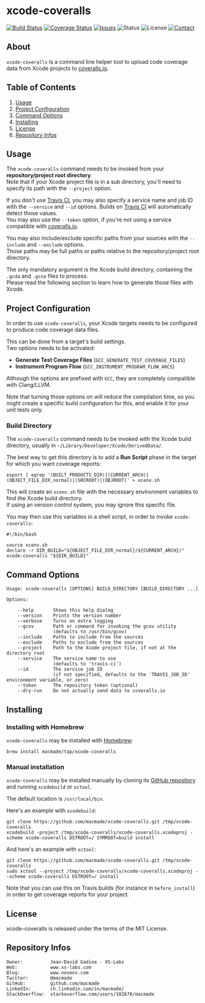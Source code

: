 xcode-coveralls
===============

[![Build Status](https://img.shields.io/travis/macmade/xcode-coveralls.svg?branch=master&style=flat)](https://travis-ci.org/macmade/xcode-coveralls)
[![Coverage Status](https://img.shields.io/coveralls/macmade/xcode-coveralls.svg?branch=master&style=flat)](https://coveralls.io/r/macmade/xcode-coveralls)
[![Issues](http://img.shields.io/github/issues/macmade/xcode-coveralls.svg?style=flat)](https://github.com/macmade/xcode-coveralls/issues)
![Status](https://img.shields.io/badge/status-active-brightgreen.svg?style=flat)
![License](https://img.shields.io/badge/license-mit-brightgreen.svg?style=flat)
[![Contact](https://img.shields.io/badge/contact-@macmade-blue.svg?style=flat)](https://twitter.com/macmade)

About
-----

`xcode-coveralls` is a command line helper tool to upload code coverage data from Xcode projects to [coveralls.io](https://coveralls.io).

Table of Contents
-----------------

  1. [Usage](#1)
  2. [Project Configuration](#2)
  3. [Command Options](#3)
  4. [Installing](#4)
  8. [License](#5)
  9. [Repository Infos](#6)

<a name="1"></a>
Usage
-----

The `xcode-coveralls` command needs to be invoked from your **repository/project root directory**.  
Note that if your Xcode project file is in a sub directory, you'll need to specify its path with the `--project` option.

If you don't use [Travis CI](http://travis-ci.org), you may also specify a service name and job ID with the `--service` and `--id` options. 
Builds on [Travis CI](http://travis-ci.org) will automatically detect those values.   
You may also use the `--token` option, if you're not using a service compatible with [coveralls.io](https://coveralls.io).

You may also include/exclude specific paths from your sources with the `--include` and `--exclude` options.  
Those paths may be full paths or paths relative to the repository/project root directory.

The only mandatory argument is the Xcode build directory, containing the `.gcda` and `.gcno` files to process.  
Please read the following section to learn how to generate those files with Xcode.

<a name="2"></a>
Project Configuration
---------------------

In order to use `xcode-coveralls`, your Xcode targets needs to be configured to produce code coverage data files.

This can be done from a target's build settings.  
Two options needs to be activated:

 - **Generate Test Coverage Files** (`GCC_GENERATE_TEST_COVERAGE_FILES`)
 - **Instrument Program Flow** (`GCC_INSTRUMENT_PROGRAM_FLOW_ARCS`)

Although the options are prefixed with `GCC`, they are completely compatible with Clang/LLVM.

Note that turning those options on will reduce the compilation time, so you might create a specific build configuration for this, and enable it for your unit tests only.

### Build Directory

The `xcode-coveralls` command needs to be invoked with the Xcode build directory, usually in `~/Library/Developer/Xcode/DerivedData/`.

The best way to get this directory is to add a **Run Script** phase in the target for which you want coverage reports:

    export | egrep '(BUILT_PRODUCTS_DIR)|(CURRENT_ARCH)|(OBJECT_FILE_DIR_normal)|(SRCROOT)|(OBJROOT)' > xcenv.sh

This will create an `xcenv.sh` file with the necessary environment variables to find the Xcode build directory.  
If using an version control system, you may ignore this specific file.

You may then use this variables in a shell script, in order to invoke `xcode-coveralls`:

    #!/bin/bash
    
    source xcenv.sh
    declare -r DIR_BUILD="${OBJECT_FILE_DIR_normal}/${CURRENT_ARCH}/"
    xcode-coveralls "${DIR_BUILD}"

<a name="3"></a>
Command Options
---------------

    Usage: xcode-coveralls [OPTIONS] BUILD_DIRECTORY [BUILD_DIRECTORY ...]
    
    Options:
        
        --help       Shows this help dialog
        --version    Prints the version number
        --verbose    Turns on extra logging
        --gcov       Path or command for invoking the gcov utility
                     (defaults to /usr/bin/gcov)
        --include    Paths to include from the sources
        --exclude    Paths to exclude from the sources
        --project    Path to the Xcode project file, if not at the directory root
        --service    The service name to use
                     (defaults to 'travis-ci')
        --id         The service job ID
                     (if not specified, defaults to the 'TRAVIS_JOB_ID' environment variable, or zero)
        --token      The repository token (optional)
        --dry-run    Do not actually send data to coveralls.io

<a name="4"></a>
Installing
----------

### Installing with Homebrew

`xcode-coveralls` may be installed with [Homebrew](http://brew.sh):

    brew install macmade/tap/xcode-coveralls

### Manual installation

`xcode-coveralls` may be installed manually by cloning its [GitHub repository](https://github.com/macmade/xcode-coveralls) and running `xcodebuild` or `xctool`.

The default location is `/usr/local/bin`.

Here's an example with `xcodebuild`:
    
    git clone https://github.com/macmade/xcode-coveralls.git /tmp/xcode-coveralls
    xcodebuild -project /tmp/xcode-coveralls/xcode-coveralls.xcodeproj -scheme xcode-coveralls DSTROOT=/ SYMROOT=build install

And here's an example with `xctool`:

    git clone https://github.com/macmade/xcode-coveralls.git /tmp/xcode-coveralls
    sudo xctool --project /tmp/xcode-coveralls/xcode-coveralls.xcodeproj --scheme xcode-coveralls DSTROOT=/ install
    
Note that you can use this on Travis builds (for instance in `before_install`) in order to get coverage reports for your project.

<a name="5"></a>
License
-------

xcode-coveralls is released under the terms of the MIT License.

<a name="6"></a>
Repository Infos
----------------

    Owner:			Jean-David Gadina - XS-Labs
    Web:			www.xs-labs.com
    Blog:			www.noxeos.com
    Twitter:		@macmade
    GitHub:			github.com/macmade
    LinkedIn:		ch.linkedin.com/in/macmade/
    StackOverflow:	stackoverflow.com/users/182676/macmade
